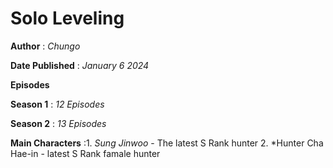 # Solo Leveling
**Author** 
   : *Chungo*
   
**Date Published**
      : *January 6 2024*
      
**Episodes**

  **Season 1** 
      :  *12 Episodes*
      
 **Season 2**
      :  *13 Episodes*


**Main Characters**
    :1. *Sung Jinwoo* - The latest S Rank hunter
    2. *Hunter Cha Hae-in - latest S Rank famale hunter
    
     
